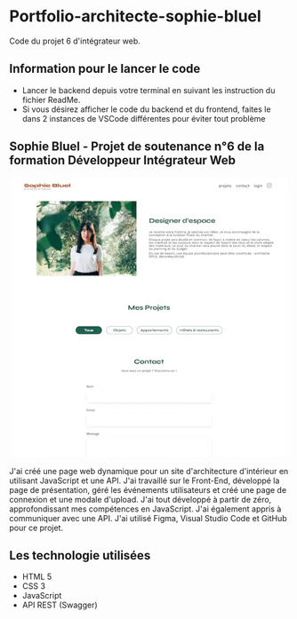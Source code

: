 # Portfolio-architecte-sophie-bluel

Code du projet 6 d'intégrateur web.

## Information pour le lancer le code

 - Lancer le backend depuis votre terminal en suivant les instruction du fichier ReadMe.
 - Si vous désirez afficher le code du backend et du frontend, faites le dans 2 instances de VSCode différentes pour éviter tout problème

## Sophie Bluel - Projet de soutenance n°6 de la formation Développeur Intégrateur Web

![Sophie Bluel](FrontEnd/assets/images/sophieBluel.webp)

J'ai créé une page web dynamique pour un site d'architecture d'intérieur en utilisant JavaScript et une API. J'ai travaillé sur le Front-End, développé la page de présentation, géré les événements utilisateurs et créé une page de connexion et une modale d'upload. J'ai tout développé à partir de zéro, approfondissant mes compétences en JavaScript. J'ai également appris à communiquer avec une API. J'ai utilisé Figma, Visual Studio Code et GitHub pour ce projet.

## Les technologie utilisées

- HTML 5
- CSS 3
- JavaScript
- API REST (Swagger)